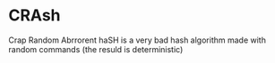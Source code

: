 # CRAsh
Crap Random Abrrorent haSH is a very bad hash algorithm made with random commands (the resuld is deterministic)
